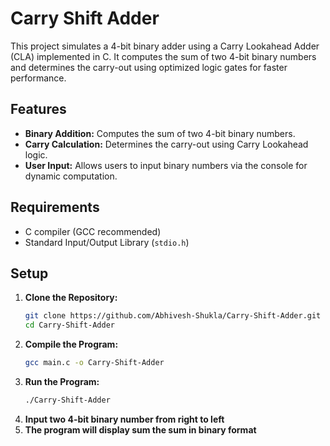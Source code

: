 # Carry Shift Adder

This project simulates a 4-bit binary adder using a Carry Lookahead Adder (CLA) implemented in C. It computes the sum of two 4-bit binary numbers and determines the carry-out using optimized logic gates for faster performance.

## Features

- **Binary Addition:** Computes the sum of two 4-bit binary numbers.
- **Carry Calculation:** Determines the carry-out using Carry Lookahead logic.
- **User Input:** Allows users to input binary numbers via the console for dynamic computation.

## Requirements

- C compiler (GCC recommended)
- Standard Input/Output Library (`stdio.h`)

## Setup

1. **Clone the Repository:**
   ```bash
   git clone https://github.com/Abhivesh-Shukla/Carry-Shift-Adder.git
   cd Carry-Shift-Adder
2. **Compile the Program:**
   ```bash
   gcc main.c -o Carry-Shift-Adder
3. **Run the Program:**
   ```bash
   ./Carry-Shift-Adder
4. **Input two 4-bit binary number from right to left**
5. **The program will display sum the sum in binary format**



